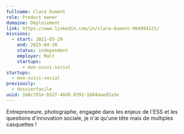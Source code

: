```yaml
---
fullname: Clara Dumont
role: Product owner
domaine: Déploiement
link: https://www.linkedin.com/in/clara-dumont-964894121/
missions:
  - start: 2021-03-29
    end: 2025-04-30
    status: independent
    employer: Malt
    startups:
      - mon-suivi-social
startups:
  - mon-suivi-social
previously:
  - dossierfacile
uuid: 1b8c7d1e-b52f-48d6-8391-1b84aaed2a3e
---
```

Entrepreneure, photographe, engagée dans les enjeux de l'ESS et les questions d'innovation sociale, je n'ai qu'une tête mais de multiples casquettes !
